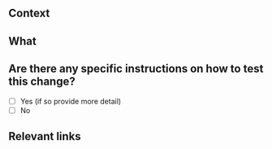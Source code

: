 ## Context

<!-- Why are you making this change? What might surprise someone about it? What problem does this PR solve?-->

## What

<!-- What is this PR doing? What is being accomplished by this change in the code? -->

## Are there any specific instructions on how to test this change?

<!-- Are there any specific ways you want this code to be tested? Provide as much detail as possible. -->
- [ ] Yes (if so provide more detail)
- [ ] No

## Relevant links
